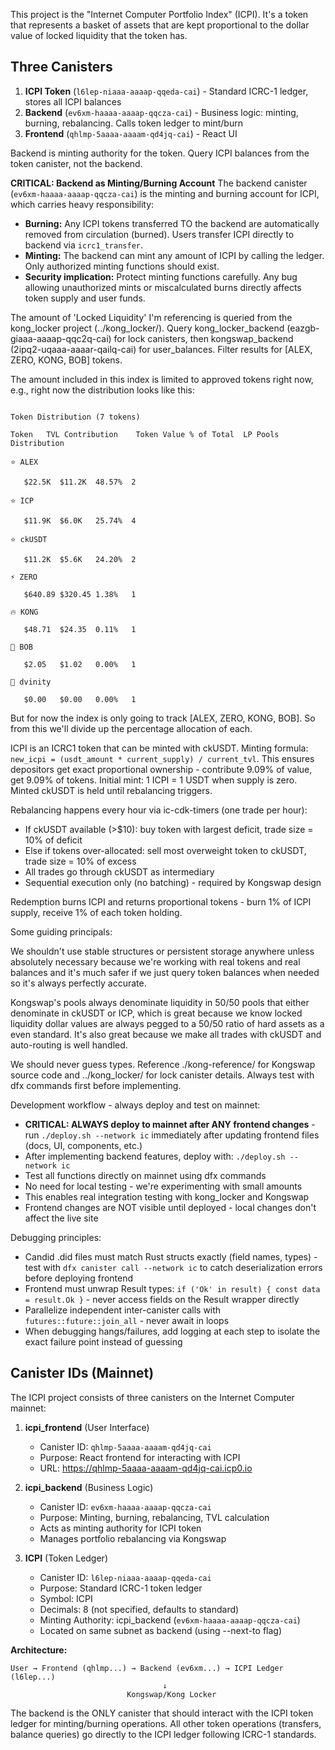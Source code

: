 This project is the "Internet Computer Portfolio Index" (ICPI). It's a token that represents a basket of assets that are kept proportional to the dollar value of locked liquidity that the token has.

## Three Canisters

1. **ICPI Token** (`l6lep-niaaa-aaaap-qqeda-cai`) - Standard ICRC-1 ledger, stores all ICPI balances
2. **Backend** (`ev6xm-haaaa-aaaap-qqcza-cai`) - Business logic: minting, burning, rebalancing. Calls token ledger to mint/burn
3. **Frontend** (`qhlmp-5aaaa-aaaam-qd4jq-cai`) - React UI

Backend is minting authority for the token. Query ICPI balances from the token canister, not the backend.

**CRITICAL: Backend as Minting/Burning Account**
The backend canister (`ev6xm-haaaa-aaaap-qqcza-cai`) is the minting and burning account for ICPI, which carries heavy responsibility:
- **Burning:** Any ICPI tokens transferred TO the backend are automatically removed from circulation (burned). Users transfer ICPI directly to backend via `icrc1_transfer`.
- **Minting:** The backend can mint any amount of ICPI by calling the ledger. Only authorized minting functions should exist.
- **Security implication:** Protect minting functions carefully. Any bug allowing unauthorized mints or miscalculated burns directly affects token supply and user funds.

The amount of 'Locked Liquidity' I'm referencing is queried from the kong_locker project (../kong_locker/). Query kong_locker_backend (eazgb-giaaa-aaaap-qqc2q-cai) for lock canisters, then kongswap_backend (2ipq2-uqaaa-aaaar-qailq-cai) for user_balances. Filter results for [ALEX, ZERO, KONG, BOB] tokens.

The amount included in this index is limited to approved tokens right now, e.g., right now the distribution looks like this:

 ```

Token Distribution (7 tokens)

Token	TVL Contribution	Token Value	% of Total	LP Pools	Distribution

⭐ ALEX

	$22.5K	$11.2K	48.57%	2	

⭐ ICP

	$11.9K	$6.0K	25.74%	4	

⭐ ckUSDT

	$11.2K	$5.6K	24.20%	2	

⚡ ZERO

	$640.89	$320.45	1.38%	1	

🔥 KONG

	$48.71	$24.35	0.11%	1	

💎 BOB

	$2.05	$1.02	0.00%	1	

💎 dvinity

	$0.00	$0.00	0.00%	1	

```

But for now the index is only going to track [ALEX, ZERO, KONG, BOB]. So from this we'll divide up the percentage allocation of each.

ICPI is an ICRC1 token that can be minted with ckUSDT. Minting formula: `new_icpi = (usdt_amount * current_supply) / current_tvl`. This ensures depositors get exact proportional ownership - contribute 9.09% of value, get 9.09% of tokens. Initial mint: 1 ICPI = 1 USDT when supply is zero. Minted ckUSDT is held until rebalancing triggers.

Rebalancing happens every hour via ic-cdk-timers (one trade per hour):
- If ckUSDT available (>$10): buy token with largest deficit, trade size = 10% of deficit
- Else if tokens over-allocated: sell most overweight token to ckUSDT, trade size = 10% of excess
- All trades go through ckUSDT as intermediary
- Sequential execution only (no batching) - required by Kongswap design

Redemption burns ICPI and returns proportional tokens - burn 1% of ICPI supply, receive 1% of each token holding.

Some guiding principals:

We shouldn't use stable structures or persistent storage anywhere unless absolutely necessary because we're working with real tokens and real balances and it's much safer if we just query token balances when needed so it's always perfectly accurate.

Kongswap's pools always denominate liquidity in 50/50 pools that either denominate in ckUSDT or ICP, which is great because we know locked liquidity dollar values are always pegged to a 50/50 ratio of hard assets as a even standard. It's also great because we make all trades with ckUSDT and auto-routing is well handled. 

We should never guess types. Reference ./kong-reference/ for Kongswap source code and ../kong_locker/ for lock canister details. Always test with dfx commands first before implementing.

Development workflow - always deploy and test on mainnet:
- **CRITICAL: ALWAYS deploy to mainnet after ANY frontend changes** - run `./deploy.sh --network ic` immediately after updating frontend files (docs, UI, components, etc.)
- After implementing backend features, deploy with: `./deploy.sh --network ic`
- Test all functions directly on mainnet using dfx commands
- No need for local testing - we're experimenting with small amounts
- This enables real integration testing with kong_locker and Kongswap
- Frontend changes are NOT visible until deployed - local changes don't affect the live site

Debugging principles:
- Candid .did files must match Rust structs exactly (field names, types) - test with `dfx canister call --network ic` to catch deserialization errors before deploying frontend
- Frontend must unwrap Result types: `if ('Ok' in result) { const data = result.Ok }` - never access fields on the Result wrapper directly
- Parallelize independent inter-canister calls with `futures::future::join_all` - never await in loops
- When debugging hangs/failures, add logging at each step to isolate the exact failure point instead of guessing

## Canister IDs (Mainnet)

The ICPI project consists of three canisters on the Internet Computer mainnet:

1. **icpi_frontend** (User Interface)
   - Canister ID: `qhlmp-5aaaa-aaaam-qd4jq-cai`
   - Purpose: React frontend for interacting with ICPI
   - URL: https://qhlmp-5aaaa-aaaam-qd4jq-cai.icp0.io

2. **icpi_backend** (Business Logic)
   - Canister ID: `ev6xm-haaaa-aaaap-qqcza-cai`
   - Purpose: Minting, burning, rebalancing, TVL calculation
   - Acts as minting authority for ICPI token
   - Manages portfolio rebalancing via Kongswap

3. **ICPI** (Token Ledger)
   - Canister ID: `l6lep-niaaa-aaaap-qqeda-cai`
   - Purpose: Standard ICRC-1 token ledger
   - Symbol: ICPI
   - Decimals: 8 (not specified, defaults to standard)
   - Minting Authority: icpi_backend (`ev6xm-haaaa-aaaap-qqcza-cai`)
   - Located on same subnet as backend (using --next-to flag)

**Architecture:**
```
User → Frontend (qhlmp...) → Backend (ev6xm...) → ICPI Ledger (l6lep...)
                                  ↓
                          Kongswap/Kong Locker
```

The backend is the ONLY canister that should interact with the ICPI token ledger for minting/burning operations. All other token operations (transfers, balance queries) go directly to the ICPI ledger following ICRC-1 standards.
